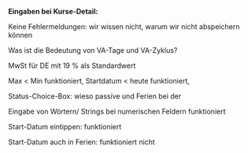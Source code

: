 **Eingaben bei Kurse-Detail:** 

Keine Fehlermeldungen: wir wissen nicht, warum wir nicht abspeichern können

Was ist die Bedeutung von VA-Tage und VA-Zyklus?

MwSt für DE mit 19 % als Standardwert

Max < Min funktioniert, Startdatum < heute funktioniert,

Status-Choice-Box: wieso passíve und Ferien bei der 

Eingabe von Wörtern/ Strings bei numerischen Feldern funktioniert

Start-Datum eintippen: funktioniert

Start-Datum auch in Ferien: funktioniert nicht 



